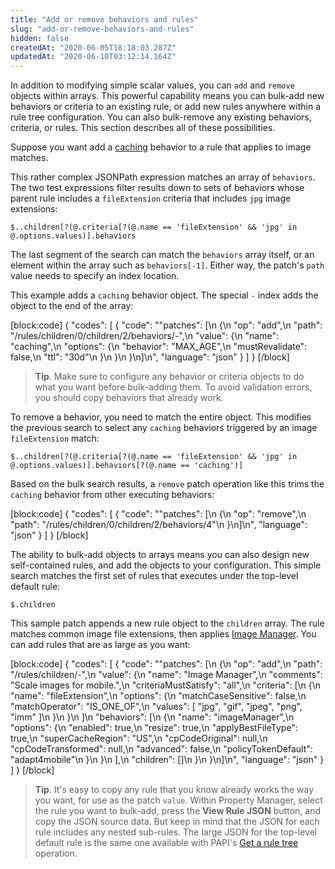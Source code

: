 ```yaml
---
title: "Add or remove behaviors and rules"
slug: "add-or-remove-behaviors-and-rules"
hidden: false
createdAt: "2020-06-05T18:18:03.287Z"
updatedAt: "2020-06-10T03:12:14.164Z"
---
```

In addition to modifying simple scalar values, you can `add` and `remove` objects within arrays. This powerful capability means you can bulk-add new behaviors or criteria to an existing rule, or add new rules anywhere within a rule tree configuration.  You can also bulk-remove any existing behaviors, criteria, or rules.  This section describes all of these possibilities.

Suppose you want add a [caching](https://learn.akamai.com/en-us/api/core_features/property_manager/vlatest.html#caching) behavior to a rule that applies to image matches.

This rather complex JSONPath expression matches an array of `behaviors`.  The two test expressions filter results down to sets of behaviors whose parent rule includes a `fileExtension` criteria that includes `jpg` image extensions:

```
$..children[?(@.criteria[?(@.name == 'fileExtension' && 'jpg' in @.options.values)].behaviors
```

The last segment of the search can match the `behaviors` array itself, or an element within the array such as `behaviors[-1]`. Either way, the patch's `path` value needs to specify an index location.

This example adds a `caching` behavior object. The special `-` index adds the object to the end of the array:

[block:code]
{
  "codes": [
    {
      "code": "\"patches\": [\n    {\n        \"op\": \"add\",\n        \"path\": \"/rules/children/0/children/2/behaviors/-\",\n        \"value\": {\n            \"name\": \"caching\",\n            \"options\": {\n                \"behavior\": \"MAX_AGE\",\n                \"mustRevalidate\": false,\n                \"ttl\": \"30d\"\n            }\n        }\n    }\n]\n",
      "language": "json"
    }
  ]
}
[/block]

> __Tip__. Make sure to configure any behavior or criteria objects to
do what you want before bulk-adding them. To avoid validation errors,
you should copy behaviors that already work.

To remove a behavior, you need to match the entire object.  This modifies the previous search to select any `caching` behaviors triggered by an image `fileExtension` match:

```
$..children[?(@.criteria[?(@.name == 'fileExtension' && 'jpg' in @.options.values)].behaviors[?(@.name == 'caching')]
```

Based on the bulk search results, a `remove` patch operation like this trims the `caching` behavior from other executing behaviors:

[block:code]
{
  "codes": [
    {
      "code": "\"patches\": [\n    {\n        \"op\": \"remove\",\n        \"path\": \"/rules/children/0/children/2/behaviors/4\"\n    }\n]\n",
      "language": "json"
    }
  ]
}
[/block]

The ability to bulk-add objects to arrays means you can also design new self-contained rules, and add the objects to your configuration. This simple search matches the first set of rules that executes under the top-level default rule:

```
$.children
```

This sample patch appends a new rule object to the `children` array. The rule matches common image file extensions, then applies [Image Manager](https://learn.akamai.com/en-us/api/core_features/property_manager/vlatest.html#imagemanager). You can add rules that are as large as you want:

[block:code]
{
  "codes": [
    {
      "code": "\"patches\": [\n    {\n        \"op\": \"add\",\n        \"path\": \"/rules/children/-\",\n        \"value\": {\n            \"name\": \"Image Manager\",\n            \"comments\": \"Scale images for mobile.\",\n            \"criteriaMustSatisfy\": \"all\",\n            \"criteria\": [\n                {\n                    \"name\": \"fileExtension\",\n                    \"options\": {\n                        \"matchCaseSensitive\": false,\n                        \"matchOperator\": \"IS_ONE_OF\",\n                        \"values\": [ \"jpg\", \"gif\", \"jpeg\", \"png\", \"imm\" ]\n                    }\n                }\n            ]\n            \"behaviors\": [\n                {\n                    \"name\": \"imageManager\",\n                    \"options\": {\n                        \"enabled\": true,\n                        \"resize\": true,\n                        \"applyBestFileType\": true,\n                        \"superCacheRegion\": \"US\",\n                        \"cpCodeOriginal\": null,\n                        \"cpCodeTransformed\": null,\n                        \"advanced\": false,\n                        \"policyTokenDefault\": \"adapt4mobile\"\n                    }\n                }\n            ],\n            \"children\": []\n        }\n    }\n]\n",
      "language": "json"
    }
  ]
}
[/block]

> __Tip__. It's easy to copy any rule that you know already works the
way you want, for use as the patch `value`.  Within Property Manager,
select the rule you want to bulk-add, press the __View Rule JSON__
button, and copy the JSON source data.  But keep in mind that the JSON
for each rule includes any nested sub-rules.  The large JSON for the
top-level default rule is the same one available with PAPI's
[Get a rule tree](#getpropertyversionrules) operation.